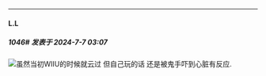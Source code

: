 ﻿
*****

####  L.L  
##### 1046#       发表于 2024-7-7 03:07

<img src="https://static.saraba1st.com/image/smiley/face2017/152.png" referrerpolicy="no-referrer">虽然当初WIIU的时候就云过 但自己玩的话 还是被鬼手吓到心脏有反应.

